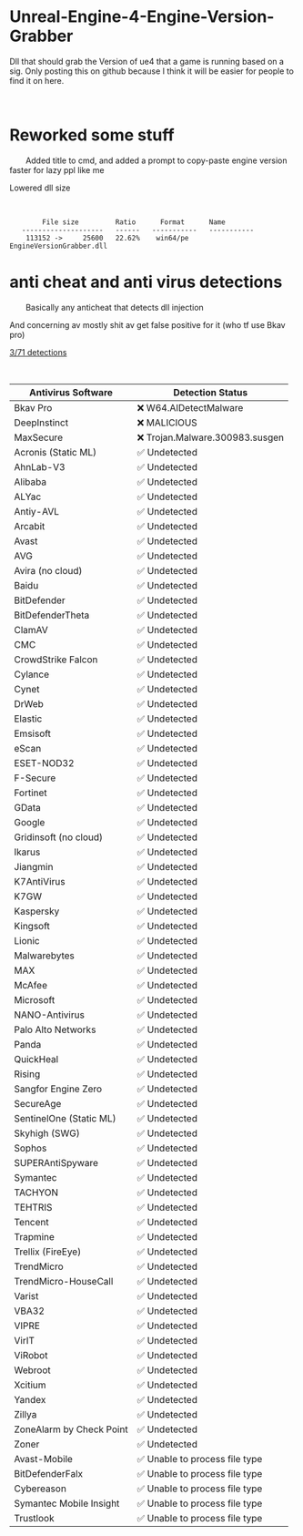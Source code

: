 # Unreal-Engine-4-Engine-Version-Grabber

Dll that should grab the Version of ue4 that a game is running based on a sig.
Only posting this on github because I think it will be easier for people to find it on here.

⠀
⠀
# Reworked some stuff

⠀
⠀
Added title to cmd, and added a prompt to copy-paste engine version faster for lazy ppl like me

Lowered dll size

⠀
⠀
```
        File size         Ratio      Format      Name
   --------------------   ------   -----------   -----------
    113152 ->     25600   22.62%    win64/pe     EngineVersionGrabber.dll     
```
# anti cheat and anti virus detections

⠀
⠀
Basically any anticheat that detects dll injection

And concerning av mostly shit av get false positive for it (who tf use Bkav pro)

[3/71 detections](https://www.virustotal.com/gui/file/b51ccb9a1d09a455b2e6fe858814ea148c534e506faab89ddebaa319451e8299?nocache=1)


⠀
⠀

| Antivirus Software                  | Detection Status             |
| ----------------------------------- | ---------------------------- |
| Bkav Pro                            | ❌ W64.AIDetectMalware          |
| DeepInstinct                        | ❌ MALICIOUS                    |
| MaxSecure                           | ❌ Trojan.Malware.300983.susgen |
| Acronis (Static ML)                | ✅ Undetected                   |
| AhnLab-V3                           | ✅ Undetected                   |
| Alibaba                             | ✅ Undetected                   |
| ALYac                               | ✅ Undetected                   |
| Antiy-AVL                           | ✅ Undetected                   |
| Arcabit                             | ✅ Undetected                   |
| Avast                               | ✅ Undetected                   |
| AVG                                 | ✅ Undetected                   |
| Avira (no cloud)                    | ✅ Undetected                   |
| Baidu                               | ✅ Undetected                   |
| BitDefender                         | ✅ Undetected                   |
| BitDefenderTheta                    | ✅ Undetected                   |
| ClamAV                              | ✅ Undetected                   |
| CMC                                 | ✅ Undetected                   |
| CrowdStrike Falcon                  | ✅ Undetected                   |
| Cylance                             | ✅ Undetected                   |
| Cynet                               | ✅ Undetected                   |
| DrWeb                               | ✅ Undetected                   |
| Elastic                             | ✅ Undetected                   |
| Emsisoft                            | ✅ Undetected                   |
| eScan                               | ✅ Undetected                   |
| ESET-NOD32                          | ✅ Undetected                   |
| F-Secure                            | ✅ Undetected                   |
| Fortinet                            | ✅ Undetected                   |
| GData                               | ✅ Undetected                   |
| Google                              | ✅ Undetected                   |
| Gridinsoft (no cloud)               | ✅ Undetected                   |
| Ikarus                              | ✅ Undetected                   |
| Jiangmin                            | ✅ Undetected                   |
| K7AntiVirus                         | ✅ Undetected                   |
| K7GW                                | ✅ Undetected                   |
| Kaspersky                           | ✅ Undetected                   |
| Kingsoft                            | ✅ Undetected                   |
| Lionic                              | ✅ Undetected                   |
| Malwarebytes                        | ✅ Undetected                   |
| MAX                                 | ✅ Undetected                   |
| McAfee                              | ✅ Undetected                   |
| Microsoft                           | ✅ Undetected                   |
| NANO-Antivirus                      | ✅ Undetected                   |
| Palo Alto Networks                  | ✅ Undetected                   |
| Panda                               | ✅ Undetected                   |
| QuickHeal                           | ✅ Undetected                   |
| Rising                              | ✅ Undetected                   |
| Sangfor Engine Zero                 | ✅ Undetected                   |
| SecureAge                           | ✅ Undetected                   |
| SentinelOne (Static ML)            | ✅ Undetected                   |
| Skyhigh (SWG)                       | ✅ Undetected                   |
| Sophos                              | ✅ Undetected                   |
| SUPERAntiSpyware                    | ✅ Undetected                   |
| Symantec                            | ✅ Undetected                   |
| TACHYON                             | ✅ Undetected                   |
| TEHTRIS                             | ✅ Undetected                   |
| Tencent                             | ✅ Undetected                   |
| Trapmine                            | ✅ Undetected                   |
| Trellix (FireEye)                   | ✅ Undetected                   |
| TrendMicro                          | ✅ Undetected                   |
| TrendMicro-HouseCall                | ✅ Undetected                   |
| Varist                              | ✅ Undetected                   |
| VBA32                               | ✅ Undetected                   |
| VIPRE                               | ✅ Undetected                   |
| VirIT                               | ✅ Undetected                   |
| ViRobot                             | ✅ Undetected                   |
| Webroot                             | ✅ Undetected                   |
| Xcitium                             | ✅ Undetected                   |
| Yandex                              | ✅ Undetected                   |
| Zillya                              | ✅ Undetected                   |
| ZoneAlarm by Check Point            | ✅ Undetected                   |
| Zoner                               | ✅ Undetected                   |
| Avast-Mobile                        | ✅ Unable to process file type  |
| BitDefenderFalx                     | ✅ Unable to process file type  |
| Cybereason                          | ✅ Unable to process file type  |
| Symantec Mobile Insight             | ✅ Unable to process file type  |
| Trustlook                           | ✅ Unable to process file type  |
